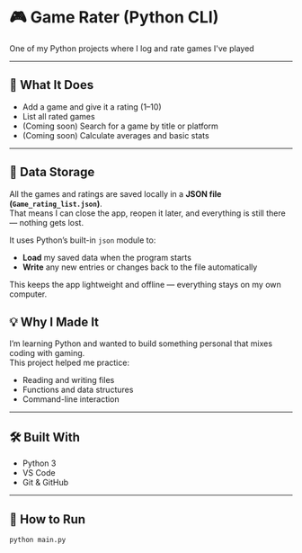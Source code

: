 # 🎮 Game Rater (Python CLI)

One of my Python projects where I log and rate games I've played

---

## 🧠 What It Does
- Add a game and give it a rating (1–10)
- List all rated games
- (Coming soon) Search for a game by title or platform
- (Coming soon) Calculate averages and basic stats

---

## 💾 Data Storage
All the games and ratings are saved locally in a **JSON file (`Game_rating_list.json`)**.  
That means I can close the app, reopen it later, and everything is still there — nothing gets lost.  

It uses Python’s built-in `json` module to:
- **Load** my saved data when the program starts  
- **Write** any new entries or changes back to the file automatically  

This keeps the app lightweight and offline — everything stays on my own computer.  


## 💡 Why I Made It
I’m learning Python and wanted to build something personal that mixes coding with gaming.  
This project helped me practice:
- Reading and writing files
- Functions and data structures
- Command-line interaction

---

## 🛠️ Built With
- Python 3
- VS Code
- Git & GitHub

---

## 🚀 How to Run
```bash
python main.py
